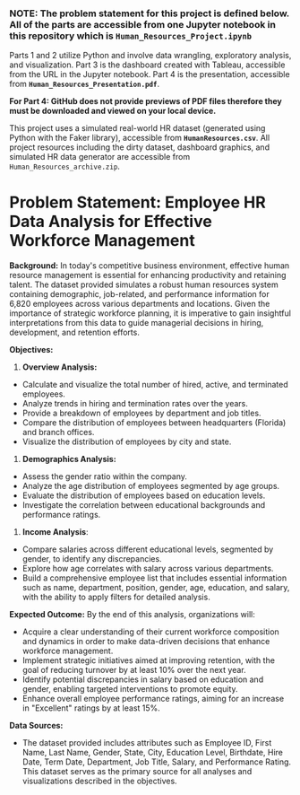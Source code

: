 ### **NOTE:** The problem statement for this project is defined below. All of the parts are accessible from one Jupyter notebook in this repository which is **`Human_Resources_Project.ipynb`**

Parts 1 and 2 utilize Python and involve data wrangling, exploratory analysis, and visualization. 
Part 3 is the dashboard created with Tableau, accessible from the URL in the Jupyter notebook.
Part 4 is the presentation, accessible from **`Human_Resources_Presentation.pdf`**.

**For Part 4: GitHub does not provide previews of PDF files therefore they must be downloaded and viewed on your local device.**

This project uses a simulated real-world HR dataset (generated using Python with the Faker library), accessible from **`HumanResources.csv`**.
All project resources including the dirty dataset, dashboard graphics, and simulated HR data generator are accessible from `Human_Resources_archive.zip`.

# **Problem Statement: Employee HR Data Analysis for Effective Workforce Management**

**Background:** In today's competitive business environment, effective human resource management is essential for enhancing productivity and retaining talent. The dataset provided simulates a robust human resources system containing demographic, job-related, and performance information for 6,820 employees across various departments and locations. Given the importance of strategic workforce planning, it is imperative to gain insightful interpretations from this data to guide managerial decisions in hiring, development, and retention efforts.

**Objectives:**

1. **Overview Analysis:**

* Calculate and visualize the total number of hired, active, and terminated employees.
* Analyze trends in hiring and termination rates over the years.
* Provide a breakdown of employees by department and job titles.
* Compare the distribution of employees between headquarters (Florida) and branch offices.
* Visualize the distribution of employees by city and state.

1. **Demographics Analysis:**

* Assess the gender ratio within the company.
* Analyze the age distribution of employees segmented by age groups.
* Evaluate the distribution of employees based on education levels.
* Investigate the correlation between educational backgrounds and performance ratings.

1. **Income Analysis**:

* Compare salaries across different educational levels, segmented by gender, to identify any discrepancies.
* Explore how age correlates with salary across various departments.
* Build a comprehensive employee list that includes essential information such as name, department, position, gender, age, education, and salary, with the ability to apply filters for detailed analysis.

**Expected Outcome:** By the end of this analysis, organizations will:

* Acquire a clear understanding of their current workforce composition and dynamics in order to make data-driven decisions that enhance workforce management.
* Implement strategic initiatives aimed at improving retention, with the goal of reducing turnover by at least 10% over the next year.
* Identify potential discrepancies in salary based on education and gender, enabling targeted interventions to promote equity.
* Enhance overall employee performance ratings, aiming for an increase in "Excellent" ratings by at least 15%.

**Data Sources:**

* The dataset provided includes attributes such as Employee ID, First Name, Last Name, Gender, State, City, Education Level, Birthdate, Hire Date, Term Date, Department, Job Title, Salary, and Performance Rating. This dataset serves as the primary source for all analyses and visualizations described in the objectives.
